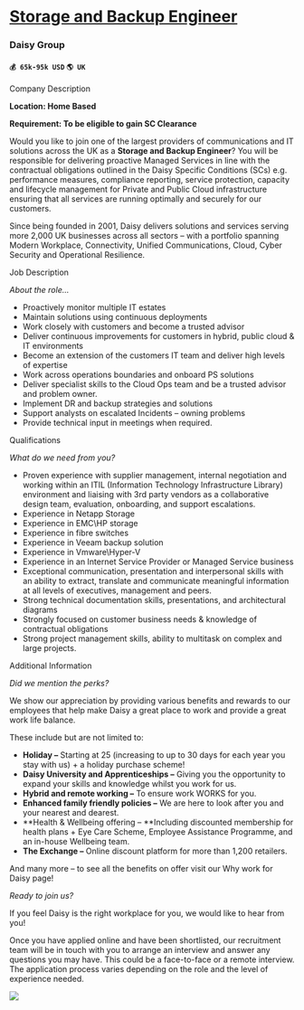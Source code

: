 # [Storage and Backup Engineer](https://www.remotewlb.com/apply/storage-and-backup-engineer)  
### Daisy Group  
#### `💰 65k-95k USD` `🌎 UK`  
  
  

Company Description

 **Location: Home Based**

 **Requirement: To be eligible to gain SC Clearance**

Would you like to join one of the largest providers of communications and IT solutions across the UK as a **Storage and Backup Engineer**? You will be responsible for delivering proactive Managed Services in line with the contractual obligations outlined in the Daisy Specific Conditions (SCs) e.g. performance measures, compliance reporting, service protection, capacity and lifecycle management for Private and Public Cloud infrastructure ensuring that all services are running optimally and securely for our customers.

Since being founded in 2001, Daisy delivers solutions and services serving more 2,000 UK businesses across all sectors – with a portfolio spanning Modern Workplace, Connectivity, Unified Communications, Cloud, Cyber Security and Operational Resilience.

  
  

Job Description

 _About the role..._

  * Proactively monitor multiple IT estates
  * Maintain solutions using continuous deployments
  * Work closely with customers and become a trusted advisor
  * Deliver continuous improvements for customers in hybrid, public cloud & IT environments
  * Become an extension of the customers IT team and deliver high levels of expertise
  * Work across operations boundaries and onboard PS solutions
  * Deliver specialist skills to the Cloud Ops team and be a trusted advisor and problem owner.
  * Implement DR and backup strategies and solutions
  * Support analysts on escalated Incidents – owning problems
  * Provide technical input in meetings when required.

  
  

Qualifications

 _What do we need from you?_

  * Proven experience with supplier management, internal negotiation and working within an ITIL (Information Technology Infrastructure Library) environment and liaising with 3rd party vendors as a collaborative design team, evaluation, onboarding, and support escalations.
  * Experience in Netapp Storage
  * Experience in EMC\HP storage
  * Experience in fibre switches
  * Experience in Veeam backup solution
  * Experience in Vmware\Hyper-V
  * Experience in an Internet Service Provider or Managed Service business
  * Exceptional communication, presentation and interpersonal skills with an ability to extract, translate and communicate meaningful information at all levels of executives, management and peers.
  * Strong technical documentation skills, presentations, and architectural diagrams
  * Strongly focused on customer business needs & knowledge of contractual obligations
  * Strong project management skills, ability to multitask on complex and large projects. 

  
  

Additional Information

 _Did we mention the perks?_

We show our appreciation by providing various benefits and rewards to our employees that help make Daisy a great place to work and provide a great work life balance.

These include but are not limited to:

  *  **Holiday –** Starting at 25 (increasing to up to 30 days for each year you stay with us) + a holiday purchase scheme!
  *  **Daisy University and Apprenticeships –** Giving you the opportunity to expand your skills and knowledge whilst you work for us.
  *  **Hybrid and remote working –** To ensure work WORKS for you.
  *  **Enhanced family friendly policies –** We are here to look after you and your nearest and dearest.
  *  **Health & Wellbeing offering – **Including discounted membership for health plans + Eye Care Scheme, Employee Assistance Programme, and an in-house Wellbeing team.
  *  **The Exchange –** Online discount platform for more than 1,200 retailers.

And many more – to see all the benefits on offer visit our Why work for Daisy page!

 _Ready to join us?_

If you feel Daisy is the right workplace for you, we would like to hear from you!

Once you have applied online and have been shortlisted, our recruitment team will be in touch with you to arrange an interview and answer any questions you may have. This could be a face-to-face or a remote interview. The application process varies depending on the role and the level of experience needed.

![](https://remotive.com/job/track/1894550/blank.gif?source=public_api)

